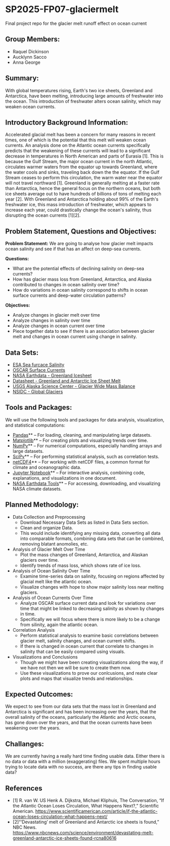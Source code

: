 # SP2025-FP07-glaciermelt
Final project repo for the glacier melt runoff effect on ocean current 

## Group Members:
- Raquel Dickinson
- Aucklynn Sacco
- Anna George

## Summary:
With global temperatures rising, Earth's two ice sheets, Greenland and Antarctica, have been melting, introducing large amounts of freshwater into the ocean. This introduction of freshwater alters ocean salinity, which may weaken ocean currents.

## Introductory Background Information:
Accelerated glacial melt has been a concern for many reasons in recent times, one of which is the potential that this melt will weaken ocean currents. An analysis done on the Atlantic ocean currents specifically predicts that the weakening of these currents will lead to a significant decrease in temperatures in North American and parts of Eurasia [1]. This is because the Gulf Stream, the major ocean current in the north Atlantic, circulates warmer waters from the equator up towards Greenland, where the water cools and sinks, traveling back down the the equator. If the Gulf Stream ceases to perform this circulation, the warm water near the equator will not travel northward [1]. Greenland is generally melting at a faster rate than Antarctica, hence the general focus on the northern oceans, but both ice sheets average out to have hundreds of billions of tons of melting each year [2]. With Greenland and Antarctica holding about 99% of the Earth's freshwater ice, this mass introduction of freshwater, which appears to increase each year, could drastically change the ocean's salinity, thus disrupting the ocean currents [1][2].

## Problem Statement, Questions and Objectives: 

**Problem Statement:** We are going to analyse how glacier melt impacts ocean salinity and see if that has an affect on deep-sea currents. 

**Questions:**  
- What are the potential effects of declining salinity on deep-sea currents?
- How has glacier mass loss from Greenland, Antarctica, and Alaska contributed to changes in ocean salinity over time?
- How do variations in ocean salinity correspond to shifts in ocean surface currents and deep-water circulation patterns?

**Objectives:**
- Analyze changes in glacier melt over time 
- Analyze changes in salinity over time
- Analyze changes in ocean current over time
- Piece together data to see if there is an association between glacier melt and changes in ocean current using change in salinity. 

## Data Sets: 
- [ESA Sea furcace Salinity](https://catalogue.ceda.ac.uk/uuid/ecc355e395ed4c5597c613ae7f9c53b0/)
- [OSCAR Surface Currents](https://podaac.jpl.nasa.gov/dataset/OSCAR_L4_OC_INTERIM_V2.0)
- [NASA Earthdata - Greenland Icesheet](https://cmr.earthdata.nasa.gov/search/concepts/C2548143452-FEDEO.html)
- [Datasheet - Greenland and Antarctic Ice Sheet Melt](https://www.nasa.gov/wp-content/uploads/2023/06/antarcticicemass-classroomdatasheet.pdf?emrc=636650)
- [USGS Alaska Science Center - Glacier Wide Mass Balance](https://alaska.usgs.gov/products/data.php?dataid=79)
- [NSIDC - Global Glaciers](https://nsidc.org/data/glims)

## Tools and Packages:
We will use the following tools and packages for data analysis, visualization, and statistical computations:
- [Pandas](https://pandas.pydata.org/)** – For loading, cleaning, and manipulating large datasets.  
- [Matplotlib](https://matplotlib.org/)** – For creating plots and visualizing trends over time.  
- [NumPy](https://numpy.org/)** – For numerical computations, especially handling arrays and large datasets.  
- [SciPy](https://scipy.org/)** – For performing statistical analysis, such as correlation tests.  
- [netCDF4](https://unidata.github.io/netcdf4-python/)** – For working with netCDF files, a common format for climate and oceanographic data.
- [Jupyter Notebook](https://jupyter.org/)** – For interactive analysis, combining code, explanations, and visualizations in one document.  
- [NASA Earthdata Tools](https://earthdata.nasa.gov/)** – For accessing, downloading, and visualizing NASA climate datasets.  

## Planned Methodology:
- Data Collection and Preprocessing
  -  Download Necessary Data Sets as listed in Data Sets section.
  -  Clean and organize Data.
  -  This would include identifying any missing data, converting all data into comparable formats, combining data sets that can be combined, removing blatant anomolies, etc.
- Analysis of Glacier Melt Over Time
   - Plot the mass changes of Greenland, Antarctica, and Alaskan glaciers over time.
   - Identify trends of mass loss, which shows rate of ice loss.
- Analysis of Ocean Salinity Over Time
    - Examine time-series data on salinity, focusing on regions affected by glacial melt like the atlantic ocean.
    - Visualize changes with hope to show major salinity loss near melting glaciers.
 - Analysis of Ocean Currents Over Time
     - Analyze OSCAR surface current data and look for variations over time that might be linked to decreasing salinity as shown by changes in time.
     - Specifically we will focus where there is more likely to be a change from silinity, again the atlantic ocean.
 - Correlation Analysis
     - Perform statistical analysis to examine basic correlations between glacier melt, salinity changes, and ocean current shifts.
     - If there is changed in ocean current that correlate to changes in salinity that can be easily compared using visuals.
  - Visualizations and Conclusions
      - Though we might have been creating visualizations along the way, if we have not then we will be sure to create them now.
      - Use these visualizations to prove our conlcusions, and reate clear plots and maps that visualize trends and relationships.
     
## Expected Outcomes:
We expect to see from our data sets that the mass lost in Greenland and Antarctica is significant and has been increasing over the years, that the overall salinity of the oceans, particularly the Atlantic and Arctic oceans, has gone down over the years, and that the ocean currents have been weakening over the years.

## Challanges: 
We are currently having a really hard time finding usable data. Either there is no data or data with a million (exaggerating) files. We spent multiple hours trying to locate data with no success, are there any tips in finding usable data?   

## References
- [1] R. van W. US Henk A. Dijkstra, Michael Kliphuis, The Conversation, “If the Atlantic Ocean Loses Circulation, What Happens Next?,” Scientific American. https://www.scientificamerican.com/article/if-the-atlantic-ocean-loses-circulation-what-happens-next/
- [2]“‘Devastating’ melt of Greenland and Antarctic ice sheets is found,” NBC News. https://www.nbcnews.com/science/environment/devastating-melt-greenland-antarctic-ice-sheets-found-rcna80616
‌
